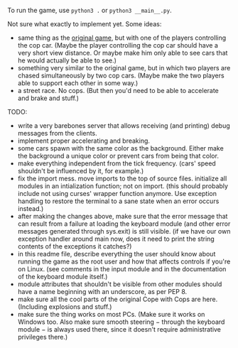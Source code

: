 To run the game, use ```python3 .``` or ```python3 __main__.py```.

Not sure what exactly to implement yet. Some ideas:
- same thing as the [original game](https://github.com/jplrez/Cope-with-Cops/blob/master/example_gameplay.mp4?raw=true), but with one of the players controlling the cop car. (Maybe the player controlling the cop car should have a very short view distance. Or maybe make him only able to see cars that he would actually be able to see.)
- something very similar to the original game, but in which two players are chased simultaneously by two cop cars. (Maybe make the two players able to support each other in some way.)
- a street race. No cops. (But then you'd need to be able to accelerate and brake and stuff.)

TODO:
- write a very barebones server that allows receiving (and printing) debug messages from the clients.
- implement proper accelerating and breaking.
- some cars spawn with the same color as the background. Either make the background a unique color or prevent cars from being that color.
- make everything independent from the tick frequency. (cars' speed shouldn't be influenced by it, for example.)
- fix the import mess. move imports to the top of source files. initialize all modules in an intialization function; not on import. (this should probably include not using curses' wrapper function anymore. Use exception handling to restore the terminal to a sane state when an error occurs instead.)
- after making the changes above, make sure that the error message that can result from a failure at loading the keyboard module (and other error messages generated through sys.exit) is still visible. (if we have our own exception handler around main now, does it need to print the string contents of the exceptions it catches?)
- in this readme file, describe everything the user should know about running the game as the root user and how that affects controls if you're on Linux. (see comments in the input module and in the documentation of the keyboard module itself.)
- module attributes that shouldn't be visible from other modules should have a name beginning with an underscore, as per PEP 8.
- make sure all the cool parts of the original Cope with Cops are here. (Including explosions and stuff.)
- make sure the thing works on most PCs. (Make sure it works on Windows too. Also make sure smooth steering − through the keyboard module − is always used there, since it doesn't require administrative privileges there.)
